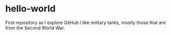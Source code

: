 # hello-world
First repository as I explore GitHub
I like military tanks, mostly those that are from the Second World War.
